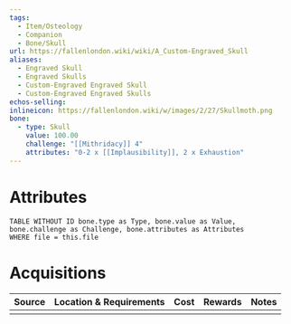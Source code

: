 ```yaml
---
tags:
  - Item/Osteology
  - Companion
  - Bone/Skull
url: https://fallenlondon.wiki/wiki/A_Custom-Engraved_Skull
aliases:
  - Engraved Skull
  - Engraved Skulls
  - Custom-Engraved Engraved Skull
  - Custom-Engraved Engraved Skulls
echos-selling:
inlineicon: https://fallenlondon.wiki/w/images/2/27/Skullmoth.png
bone:
  - type: Skull
    value: 100.00
    challenge: "[[Mithridacy]] 4"
    attributes: "0-2 x [[Implausibility]], 2 x Exhaustion"
---
```



# Attributes 

```dataview
TABLE WITHOUT ID bone.type as Type, bone.value as Value, bone.challenge as Challenge, bone.attributes as Attributes 
WHERE file = this.file 
```


# Acquisitions

| Source | Location & Requirements | Cost | Rewards | Notes |
| ------ | ----------------------- | ---- | ------- | ----- |
|        |                         |      |         |       |



